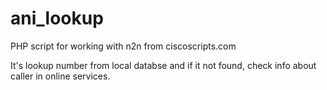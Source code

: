 # ani_lookup
PHP script for working with n2n from ciscoscripts.com

It's lookup number from local databse and if it not found, check info about caller in online services.
